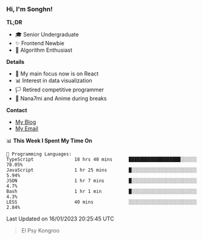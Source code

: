 ### Hi, I'm Songhn!

**TL;DR**

- 🎓 Senior Undergraduate
- ✨ Frontend Newbie
- 🎈 Algorithm Enthusiast

**Details**

- 🎯 My main focus now is on React
- 📊 Interest in data visualization
- 🏳️ Retired competitive programmer
- 🍵 Nana7mi and Anime during breaks

**Contact**
- [My Blog](https://blog.songhn.com)
- [My Email](mailto:nana7mi@duck.com)

<!--START_SECTION:waka-->
📊 **This Week I Spent My Time On** 

```text
💬 Programming Languages: 
TypeScript               18 hrs 40 mins      ███████████████████░░░░░░   78.05% 
JavaScript               1 hr 25 mins        █░░░░░░░░░░░░░░░░░░░░░░░░   5.94% 
JSON                     1 hr 7 mins         █░░░░░░░░░░░░░░░░░░░░░░░░   4.7% 
Bash                     1 hr 1 min          █░░░░░░░░░░░░░░░░░░░░░░░░   4.3% 
LESS                     40 mins             ░░░░░░░░░░░░░░░░░░░░░░░░░   2.84%

```


 Last Updated on 16/01/2023 20:25:45 UTC
<!--END_SECTION:waka-->

> El Psy Kongroo
